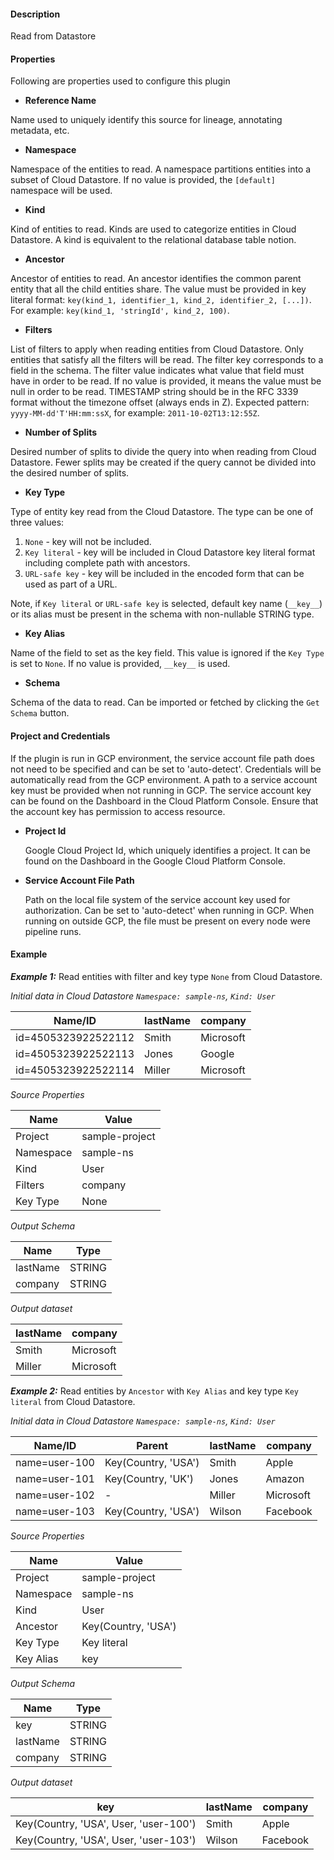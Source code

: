 
#### **Description**

Read from Datastore

#### **Properties**

Following are properties used to configure this plugin

* **Reference Name**

 Name used to uniquely identify this source for lineage, annotating metadata, etc.

* **Namespace**

 Namespace of the entities to read. A namespace partitions entities into a subset of Cloud Datastore.
If no value is provided, the `[default]` namespace will be used.

* **Kind**

 Kind of entities to read. Kinds are used to categorize entities in Cloud Datastore.
A kind is equivalent to the relational database table notion.

* **Ancestor**

 Ancestor of entities to read. An ancestor identifies the common parent entity
that all the child entities share. The value must be provided in key literal format:
`key(kind_1, identifier_1, kind_2, identifier_2, [...])`. For example: `key(kind_1, 'stringId', kind_2, 100)`.

* **Filters**

 List of filters to apply when reading entities from Cloud Datastore.
Only entities that satisfy all the filters will be read. The filter key corresponds to a field in the schema. 
The filter value indicates what value that field must have in order to be read. 
If no value is provided, it means the value must be null in order to be read.
TIMESTAMP string should be in the RFC 3339 format without the timezone offset (always ends in Z). 
Expected pattern: `yyyy-MM-dd'T'HH:mm:ssX`, for example: `2011-10-02T13:12:55Z`. 

* **Number of Splits**

 Desired number of splits to divide the query into when reading from Cloud Datastore.
Fewer splits may be created if the query cannot be divided into the desired number of splits.

* **Key Type**

 Type of entity key read from the Cloud Datastore. The type can be one of three values:

   1. `None` - key will not be included.
   2. `Key literal` - key will be included in Cloud Datastore key literal format including complete path with ancestors.
   3. `URL-safe key` - key will be included in the encoded form that can be used as part of a URL.

  Note, if `Key literal` or `URL-safe key` is selected, default key name (`__key__`) or its alias must be present
in the schema with non-nullable STRING type. 

* **Key Alias**

 Name of the field to set as the key field. This value is ignored if the `Key Type` is set to `None`.
If no value is provided, `__key__` is used.

* **Schema**

 Schema of the data to read. Can be imported or fetched by clicking the `Get Schema` button.

#### **Project and Credentials**

If the plugin is run in GCP environment, the service account file path does not need to be
specified and can be set to 'auto-detect'. Credentials will be automatically read from the GCP environment.
A path to a service account key must be provided when not running in GCP. The service account
key can be found on the Dashboard in the Cloud Platform Console. Ensure that the account key has permission
to access resource.

* **Project Id**

  Google Cloud Project Id, which uniquely identifies a project.
It can be found on the Dashboard in the Google Cloud Platform Console.

* **Service Account File Path**

  Path on the local file system of the service account key used for
authorization. Can be set to 'auto-detect' when running in GCP. When running on outside GCP,
the file must be present on every node were pipeline runs.

#### **Example**

***Example 1:*** Read entities with filter and key type `None` from Cloud Datastore.

*Initial data in Cloud Datastore `Namespace: sample-ns`, `Kind: User`*

|       Name/ID       | lastName |  company  |
| ------------------- | -------- | --------- |
| id=4505323922522112 | Smith    | Microsoft |
| id=4505323922522113 | Jones    | Google    |
| id=4505323922522114 | Miller   | Microsoft |

*Source Properties*

|   Name    |       Value       |
| --------- | ----------------- |
| Project   | sample-project    |
| Namespace | sample-ns         |
| Kind      | User              |
| Filters   | company|Microsoft |
| Key Type  | None              |

*Output Schema*

|   Name   |  Type  |
| -------- | ------ |
| lastName | STRING |
| company  | STRING |

*Output dataset*

| lastName |  company  |
| -------- | --------- |
| Smith    | Microsoft |
| Miller   | Microsoft |

***Example 2:*** Read entities by `Ancestor` with `Key Alias` and key type `Key literal` from Cloud Datastore.

*Initial data in Cloud Datastore `Namespace: sample-ns`, `Kind: User`*

|    Name/ID    |       Parent        | lastName |  company  |
| ------------- | ------------------- | -------- | --------- |
| name=user-100 | Key(Country, 'USA') | Smith    | Apple     |
| name=user-101 | Key(Country, 'UK')  | Jones    | Amazon    |
| name=user-102 | -                   | Miller   | Microsoft |
| name=user-103 | Key(Country, 'USA') | Wilson   | Facebook  |

*Source Properties*

|   Name    |        Value        |
| --------- | ------------------- |
| Project   | sample-project      |
| Namespace | sample-ns           |
| Kind      | User                |
| Ancestor  | Key(Country, 'USA') |
| Key Type  | Key literal         |
| Key Alias | key                 |

*Output Schema*

|   Name   |  Type  |
| -------- | ------ |
| key      | STRING |
| lastName | STRING |
| company  | STRING |

*Output dataset*

|                  key                  | lastName | company  |
| ------------------------------------- | -------- | -------- |
| Key(Country, 'USA', User, 'user-100') | Smith    | Apple    |
| Key(Country, 'USA', User, 'user-103') | Wilson   | Facebook |

    